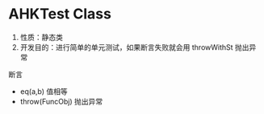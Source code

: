 # AHKTest Class

1.  性质：静态类
2.	开发目的：进行简单的单元测试，如果断言失败就会用 throwWithSt 抛出异常

断言

- eq(a,b) 值相等
- throw(FuncObj) 抛出异常

